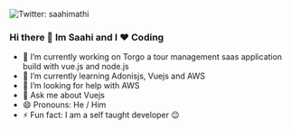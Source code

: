 
![Twitter: saahimathi](https://img.shields.io/twitter/follow/saahimathi?style=social)
### Hi there 👋 Im Saahi and I ❤️ Coding


- 🔭 I’m currently working on Torgo a tour management saas application build with vue.js and node.js
- 🌱 I’m currently learning Adonisjs, Vuejs and AWS
- 🤔 I’m looking for help with AWS
- 💬 Ask me about Vuejs
- 😄 Pronouns: He / Him
- ⚡ Fun fact: I am a self taught developer 😉
